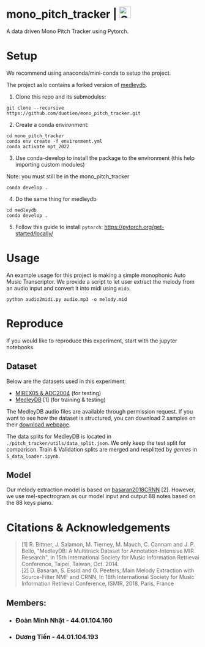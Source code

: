 # mono_pitch_tracker | <a href="https://colab.research.google.com/github/duotien/mono_pitch_tracker/blob/main/notebooks/mono_pitch_tracker.ipynb" target="_parent"><img src="https://colab.research.google.com/assets/colab-badge.svg" alt="Open In Colab" height=30/></a>

A data driven Mono Pitch Tracker using Pytorch.


# Setup
We recommend using anaconda/mini-conda to setup the project.

The project aslo contains a forked version of [medleydb](https://github.com/marl/medleydb).

1. Clone this repo and its submodules:
```
git clone --recursive https://github.com/duotien/mono_pitch_tracker.git
```

2. Create a conda environment:
```
cd mono_pitch_tracker
conda env create -f environment.yml
conda activate mpt_2022
```

3. Use conda-develop to install the package to the environment (this help importing custom modules)

Note: you must still be in the mono_pitch_tracker
```
conda develop .
```

4. Do the same thing for medleydb
```
cd medleydb
conda develop .
```

5. Follow this guide to install `pytorch`: https://pytorch.org/get-started/locally/

# Usage
An example usage for this project is making a simple monophonic Auto Music Transcriptor. We provide a script to let user extract the melody from an audio input and convert it into midi using `mido`.

```
python audio2midi.py audio.mp3 -o melody.mid
```

# Reproduce
If you would like to reproduce this experiment, start with the jupyter notebooks.

## Dataset
Below are the datasets used in this experiment:

- [MIREX05 & ADC2004](http://labrosa.ee.columbia.edu/projects/melody/) (for testing)
- [MedleyDB](https://medleydb.weebly.com/) [1] (for training & testing)

The MedleyDB audio files are available through permission request. If you want to see how the dataset is structured, you can download 2 samples on their [download webpage](https://medleydb.weebly.com/downloads.html).

The data splits for MedleyDB is located in `./pitch_tracker/utils/data_split.json`. We only keep the test split for comparison. Train & Validation splits are merged and resplitted by *genres* in `5_data_loader.ipynb`.

## Model

Our melody extraction model is based on [basaran2018CRNN](https://github.com/dogacbasaran/ismir2018_dominant_melody_estimation/blob/master/CRNN/C-RNN_model1.py) [2]. However, we use mel-spectrogram as our model input and output 88 notes based on the 88 keys piano.

# Citations & Acknowledgements
> [1] R. Bittner, J. Salamon, M. Tierney, M. Mauch, C. Cannam and J. P. Bello, "MedleyDB: A Multitrack Dataset for Annotation-Intensive MIR Research", in 15th International Society for Music Information Retrieval Conference, Taipei, Taiwan, Oct. 2014. \
> [2] D. Basaran, S. Essid and G. Peeters, Main Melody Extraction with Source-Filter NMF and CRNN, In 18th International Society for Music Information Retrieval Conference, ISMIR, 2018, Paris, France

## Members:
- ### Đoàn Minh Nhật - 44.01.104.160
- ### Dương Tiến - 44.01.104.193
